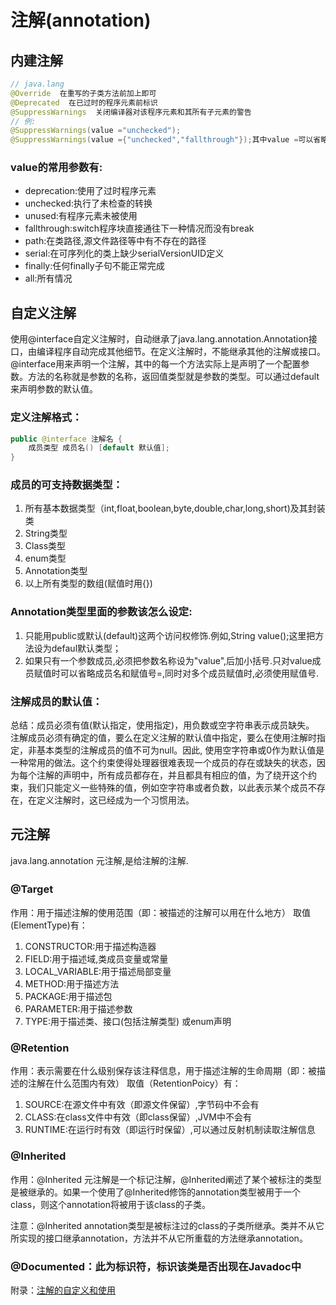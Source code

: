 # 注解(annotation)

## 内建注解

```java
// java.lang
@Override  在重写的子类方法前加上即可
@Deprecated  在已过时的程序元素前标识
@SuppressWarnings  关闭编译器对该程序元素和其所有子元素的警告
// 例:  
@SuppressWarnings(value ="unchecked");
@SuppressWarnings(value ={"unchecked","fallthrough"});其中value =可以省略
```

### value的常用参数有:

- deprecation:使用了过时程序元素
- unchecked:执行了未检查的转换
- unused:有程序元素未被使用
- fallthrough:switch程序块直接通往下一种情况而没有break
- path:在类路径,源文件路径等中有不存在的路径
- serial:在可序列化的类上缺少serialVersionUID定义
- finally:任何finally子句不能正常完成
- all:所有情况

## 自定义注解

使用@interface自定义注解时，自动继承了java.lang.annotation.Annotation接口，由编译程序自动完成其他细节。在定义注解时，不能继承其他的注解或接口。@interface用来声明一个注解，其中的每一个方法实际上是声明了一个配置参数。方法的名称就是参数的名称，返回值类型就是参数的类型。可以通过default来声明参数的默认值。

### 定义注解格式：

```java
public @interface 注解名 {
	成员类型 成员名() [default 默认值];
}
```

### 成员的可支持数据类型：

1. 所有基本数据类型（int,float,boolean,byte,double,char,long,short)及其封装类
2. String类型
3. Class类型
4. enum类型
5. Annotation类型
6. 以上所有类型的数组(赋值时用{})

### Annotation类型里面的参数该怎么设定: 

1. 只能用public或默认(default)这两个访问权修饰.例如,String value();这里把方法设为defaul默认类型；　 　
2. 如果只有一个参数成员,必须把参数名称设为"value",后加小括号.只对value成员赋值时可以省略成员名和赋值号=,同时对多个成员赋值时,必须使用赋值号.

### 注解成员的默认值：

总结：成员必须有值(默认指定，使用指定)，用负数或空字符串表示成员缺失。　　
注解成员必须有确定的值，要么在定义注解的默认值中指定，要么在使用注解时指定，非基本类型的注解成员的值不可为null。因此, 使用空字符串或0作为默认值是一种常用的做法。这个约束使得处理器很难表现一个成员的存在或缺失的状态，因为每个注解的声明中，所有成员都存在，并且都具有相应的值，为了绕开这个约束，我们只能定义一些特殊的值，例如空字符串或者负数，以此表示某个成员不存在，在定义注解时，这已经成为一个习惯用法。

## 元注解

java.lang.annotation
元注解,是给注解的注解.

### @Target　　

作用：用于描述注解的使用范围（即：被描述的注解可以用在什么地方）
取值(ElementType)有：
1. CONSTRUCTOR:用于描述构造器
2. FIELD:用于描述域,类成员变量或常量
3. LOCAL_VARIABLE:用于描述局部变量
4. METHOD:用于描述方法
5. PACKAGE:用于描述包
6. PARAMETER:用于描述参数
7. TYPE:用于描述类、接口(包括注解类型) 或enum声明

### @Retention

作用：表示需要在什么级别保存该注释信息，用于描述注解的生命周期（即：被描述的注解在什么范围内有效）
取值（RetentionPoicy）有：
1. SOURCE:在源文件中有效（即源文件保留）,字节码中不会有
2. CLASS:在class文件中有效（即class保留）,JVM中不会有
3. RUNTIME:在运行时有效（即运行时保留）,可以通过反射机制读取注解信息

### @Inherited 

作用：@Inherited 元注解是一个标记注解，@Inherited阐述了某个被标注的类型是被继承的。如果一个使用了@Inherited修饰的annotation类型被用于一个class，则这个annotation将被用于该class的子类。

注意：@Inherited annotation类型是被标注过的class的子类所继承。类并不从它所实现的接口继承annotation，方法并不从它所重载的方法继承annotation。

### @Documented：此为标识符，标识该类是否出现在Javadoc中

附录：[注解的自定义和使用](https://www.cnblogs.com/linjiqin/archive/2011/02/16/1956426.html)